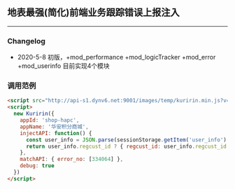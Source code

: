 ## 地表最强(简化)前端业务跟踪错误上报注入
----
### Changelog
 * 2020-5-8 初版，+mod_performance +mod_logicTracker +mod_error +mod_userinfo 目前实现4个模块


### 调用范例

```html
<script src="http://api-s1.dynv6.net:9001/images/temp/kuririn.min.js?v=1.0.0"></script>
<script>
  new Kuririn({
    appId: 'shop-hapc',
    appName: '华安积分商城',
    injectAPI: function() {
      const user_info = JSON.parse(sessionStorage.getItem('user_info') || '{}')
      return user_info.regcust_id ? { regcust_id: user_info.regcust_id } : {}
    },
    matchAPI: { error_no: [334064] },
    debug: true
  })
</script>
```
